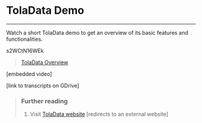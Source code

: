 # TolaData Demo

---

Watch a short TolaData demo to get an overview of its basic features and functionalities.

s2WCtN16WEk

> [TolaData Overview](https://youtu.be/s2WCtN16WEk)

\[embedded video\]

\[link to transcripts on GDrive\]

> ### Further reading
>
> 1. Visit [TolaData website](https://www.toladata.com/) \[redirects to an external website\]



